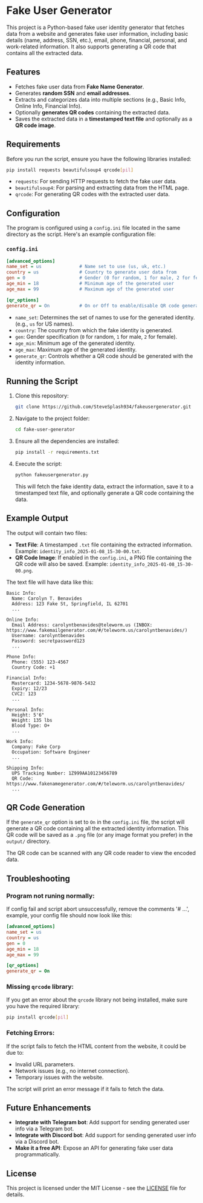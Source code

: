# Fake User Generator

This project is a Python-based fake user identity generator that fetches data from a website and generates fake user information, including basic details (name, address, SSN, etc.), email, phone, financial, personal, and work-related information. It also supports generating a QR code that contains all the extracted data.

## Features

- Fetches fake user data from **Fake Name Generator**.
- Generates **random SSN** and **email addresses**.
- Extracts and categorizes data into multiple sections (e.g., Basic Info, Online Info, Financial Info).
- Optionally **generates QR codes** containing the extracted data.
- Saves the extracted data in a **timestamped text file** and optionally as a **QR code image**.

## Requirements

Before you run the script, ensure you have the following libraries installed:

```bash
pip install requests beautifulsoup4 qrcode[pil]
```

- `requests`: For sending HTTP requests to fetch the fake user data.
- `beautifulsoup4`: For parsing and extracting data from the HTML page.
- `qrcode`: For generating QR codes with the extracted user data.

## Configuration

The program is configured using a `config.ini` file located in the same directory as the script. Here's an example configuration file:

### `config.ini`

```ini
[advanced_options]
name_set = us              # Name set to use (us, uk, etc.)
country = us               # Country to generate user data from
gen = 0                    # Gender (0 for random, 1 for male, 2 for female)
age_min = 18               # Minimum age of the generated user
age_max = 99               # Maximum age of the generated user

[qr_options]
generate_qr = On           # On or Off to enable/disable QR code generation
```

- `name_set`: Determines the set of names to use for the generated identity. (e.g., `us` for US names).
- `country`: The country from which the fake identity is generated.
- `gen`: Gender specification (`0` for random, `1` for male, `2` for female).
- `age_min`: Minimum age of the generated identity.
- `age_max`: Maximum age of the generated identity.
- `generate_qr`: Controls whether a QR code should be generated with the identity information.

## Running the Script

1. Clone this repository:

   ```bash
   git clone https://github.com/SteveSplash934/fakeusergenerator.git
   ```

2. Navigate to the project folder:

   ```bash
   cd fake-user-generator
   ```

3. Ensure all the dependencies are installed:

   ```bash
   pip install -r requirements.txt
   ```

4. Execute the script:

   ```bash
   python fakeusergenerator.py
   ```

   This will fetch the fake identity data, extract the information, save it to a timestamped text file, and optionally generate a QR code containing the data.

## Example Output

The output will contain two files:

- **Text File**: A timestamped `.txt` file containing the extracted information. Example: `identity_info_2025-01-08_15-30-00.txt`.
- **QR Code Image**: If enabled in the `config.ini`, a PNG file containing the QR code will also be saved. Example: `identity_info_2025-01-08_15-30-00.png`.

The text file will have data like this:

```
Basic Info:
  Name: Carolyn T. Benavides
  Address: 123 Fake St, Springfield, IL 62701
  ...

Online Info:
  Email Address: carolyntbenavides@teleworm.us (INBOX: https://www.fakemailgenerator.com/#/teleworm.us/carolyntbenavides/)
  Username: carolyntbenavides
  Password: secretpassword123
  ...

Phone Info:
  Phone: (555) 123-4567
  Country Code: +1

Financial Info:
  Mastercard: 1234-5678-9876-5432
  Expiry: 12/23
  CVC2: 123
  ...

Personal Info:
  Height: 5'6"
  Weight: 135 lbs
  Blood Type: O+
  ...

Work Info:
  Company: Fake Corp
  Occupation: Software Engineer
  ...

Shipping Info:
  UPS Tracking Number: 1Z999AA10123456789
  QR Code: https://www.fakenamegenerator.com/#/teleworm.us/carolyntbenavides/
  ...
```

## QR Code Generation

If the `generate_qr` option is set to `On` in the `config.ini` file, the script will generate a QR code containing all the extracted identity information. This QR code will be saved as a `.png` file (or any image format you prefer) in the `output/` directory.

The QR code can be scanned with any QR code reader to view the encoded data.

## Troubleshooting

### Program not runing normally:

If config fail and script abort unsuccessfully, remove the comments '# ...', example, your config file should now look like this:

```ini
[advanced_options]
name_set = us
country = us
gen = 0
age_min = 18
age_max = 99

[qr_options]
generate_qr = On
```

### Missing `qrcode` library:

If you get an error about the `qrcode` library not being installed, make sure you have the required library:

```bash
pip install qrcode[pil]
```

### Fetching Errors:

If the script fails to fetch the HTML content from the website, it could be due to:

- Invalid URL parameters.
- Network issues (e.g., no internet connection).
- Temporary issues with the website.

The script will print an error message if it fails to fetch the data.

## Future Enhancements

- **Integrate with Telegram bot**: Add support for sending generated user info via a Telegram bot.
- **Integrate with Discord bot**: Add support for sending generated user info via a Discord bot.
- **Make it a free API**: Expose an API for generating fake user data programmatically.

## License

This project is licensed under the MIT License - see the [LICENSE](LICENSE) file for details.
